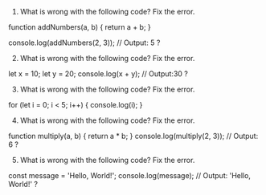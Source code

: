 1. What is wrong with the following code? Fix the error.

function addNumbers(a, b) {
  return a + b;
}

console.log(addNumbers(2, 3)); // Output: 5 ?

2. What is wrong with the following code? Fix the error.

let x = 10;
let y = 20;
console.log(x + y); // Output:30 ?

3. What is wrong with the following code? Fix the error.

for (let i = 0; i < 5; i++) {
  console.log(i);
}

4. What is wrong with the following code? Fix the error.

function multiply(a, b) {
  return a * b;
}
console.log(multiply(2, 3)); // Output: 6 ?

5. What is wrong with the following code? Fix the error.

const message = 'Hello, World!';
console.log(message); // Output: 'Hello, World!' ?